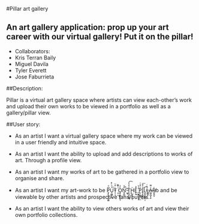 #Pillar art gallery


## An art gallery application: prop up your art career with our virtual gallery! Put it on the pillar!



- Collaborators:
- Kris Terran Baily
- Miguel Davila
- Tyler Everett
- Jose Faburrieta


##Description:

Pillar is a virtual art gallery space where artists can view each-other’s work and upload their own works to be viewed in a portfolio as well as a gallery/pillar view. 

##User story:

- As an artist I want a virtual gallery space where my work can be viewed in a user friendly and intuitive space.

- As an artist I want the ability to upload and add descriptions to works of art. Through a profile view.

- As an artist I want my works of art to be gathered in a portfolio view to organise and share.

- As an artist I want my art-work to be P̡̙̙̖̖̼̭͚͆ͣU̠̪̻̖͙͗ͪ̍̊͟T̴̜̠̝ͥ̐̈ ̧̜̯ͭ̇͌̚O̡̟̰͕͔̬͉͛̾N̟̭̲̤̋̾̚̕ ̵͖̞ͮT̯͉̥̘̲̱̘̓̊̔ͯ͡Ḩ̺͎̣̦̦̈ͅĒ̬̫̉͢ ̪͕͍̩͔̠̊̍̀͟P̨̹̼̻ͯ̂ͯͬI̬͙͖͈͉͉ͣ̔̑͞L̩̲̙̙̬̳̹̄͡ͅL̶͚͚̝̇͛ͬA̵̪͍̪̞̖̟ͮ͌R̸͓̬͈̞ͮo and be viewable by other artists and prospective fans/buyers.

- As an artist I want the ability to view others works of art and view their own portfolio collections.
